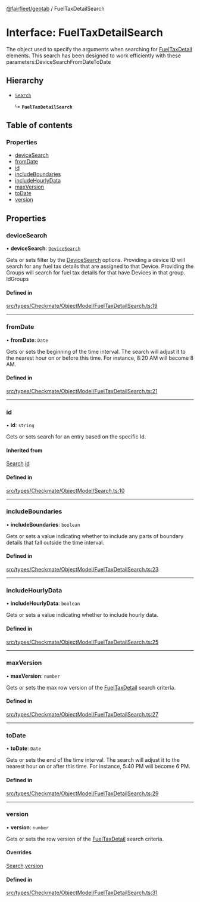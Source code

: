 [@fairfleet/geotab](../README.md) / FuelTaxDetailSearch

# Interface: FuelTaxDetailSearch

The object used to specify the arguments when searching for [FuelTaxDetail](FuelTaxDetail.md) elements.
 This search has been designed to work efficiently with these parameters:<list><item><description>DeviceSearch</description></item><item><description>FromDate</description></item><item><description>ToDate</description></item></list>

## Hierarchy

- [`Search`](Search.md)

  ↳ **`FuelTaxDetailSearch`**

## Table of contents

### Properties

- [deviceSearch](FuelTaxDetailSearch.md#devicesearch)
- [fromDate](FuelTaxDetailSearch.md#fromdate)
- [id](FuelTaxDetailSearch.md#id)
- [includeBoundaries](FuelTaxDetailSearch.md#includeboundaries)
- [includeHourlyData](FuelTaxDetailSearch.md#includehourlydata)
- [maxVersion](FuelTaxDetailSearch.md#maxversion)
- [toDate](FuelTaxDetailSearch.md#todate)
- [version](FuelTaxDetailSearch.md#version)

## Properties

### deviceSearch

• **deviceSearch**: [`DeviceSearch`](DeviceSearch.md)

Gets or sets filter by the [DeviceSearch](DeviceSearch.md) options. Providing a device ID will
 search for any fuel tax details that are assigned to that Device.
 Providing the Groups will search for fuel tax details for that have Devices in that group.
 <list><item><description>Id</description></item><item><description>Groups</description></item></list>

#### Defined in

[src/types/Checkmate/ObjectModel/FuelTaxDetailSearch.ts:19](https://github.com/fairfleet/geotab/blob/ff38bfc/src/types/Checkmate/ObjectModel/FuelTaxDetailSearch.ts#L19)

___

### fromDate

• **fromDate**: `Date`

Gets or sets the beginning of the time interval. The search will adjust it to the nearest hour on or before this time. For instance, 8:20 AM will become 8 AM.

#### Defined in

[src/types/Checkmate/ObjectModel/FuelTaxDetailSearch.ts:21](https://github.com/fairfleet/geotab/blob/ff38bfc/src/types/Checkmate/ObjectModel/FuelTaxDetailSearch.ts#L21)

___

### id

• **id**: `string`

Gets or sets search for an entry based on the specific Id.

#### Inherited from

[Search](Search.md).[id](Search.md#id)

#### Defined in

[src/types/Checkmate/ObjectModel/Search.ts:10](https://github.com/fairfleet/geotab/blob/ff38bfc/src/types/Checkmate/ObjectModel/Search.ts#L10)

___

### includeBoundaries

• **includeBoundaries**: `boolean`

Gets or sets a value indicating whether to include any parts of boundary details that fall outside the time interval.

#### Defined in

[src/types/Checkmate/ObjectModel/FuelTaxDetailSearch.ts:23](https://github.com/fairfleet/geotab/blob/ff38bfc/src/types/Checkmate/ObjectModel/FuelTaxDetailSearch.ts#L23)

___

### includeHourlyData

• **includeHourlyData**: `boolean`

Gets or sets a value indicating whether to include hourly data.

#### Defined in

[src/types/Checkmate/ObjectModel/FuelTaxDetailSearch.ts:25](https://github.com/fairfleet/geotab/blob/ff38bfc/src/types/Checkmate/ObjectModel/FuelTaxDetailSearch.ts#L25)

___

### maxVersion

• **maxVersion**: `number`

Gets or sets the max row version of the [FuelTaxDetail](FuelTaxDetail.md) search criteria.

#### Defined in

[src/types/Checkmate/ObjectModel/FuelTaxDetailSearch.ts:27](https://github.com/fairfleet/geotab/blob/ff38bfc/src/types/Checkmate/ObjectModel/FuelTaxDetailSearch.ts#L27)

___

### toDate

• **toDate**: `Date`

Gets or sets the end of the time interval. The search will adjust it to the nearest hour on or after this time. For instance, 5:40 PM will become 6 PM.

#### Defined in

[src/types/Checkmate/ObjectModel/FuelTaxDetailSearch.ts:29](https://github.com/fairfleet/geotab/blob/ff38bfc/src/types/Checkmate/ObjectModel/FuelTaxDetailSearch.ts#L29)

___

### version

• **version**: `number`

Gets or sets the row version of the [FuelTaxDetail](FuelTaxDetail.md) search criteria.

#### Overrides

[Search](Search.md).[version](Search.md#version)

#### Defined in

[src/types/Checkmate/ObjectModel/FuelTaxDetailSearch.ts:31](https://github.com/fairfleet/geotab/blob/ff38bfc/src/types/Checkmate/ObjectModel/FuelTaxDetailSearch.ts#L31)
